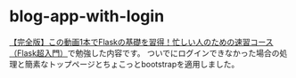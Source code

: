 # blog-app-with-login
[【完全版】この動画1本でFlaskの基礎を習得！忙しい人のための速習コース（Flask超入門）](https://www.youtube.com/watch?v=VtJ-fGm4gNg>)で勉強した内容です。
ついでにログインできなかった場合の処理と簡素なトップページとちょこっとbootstrapを適用しました。
